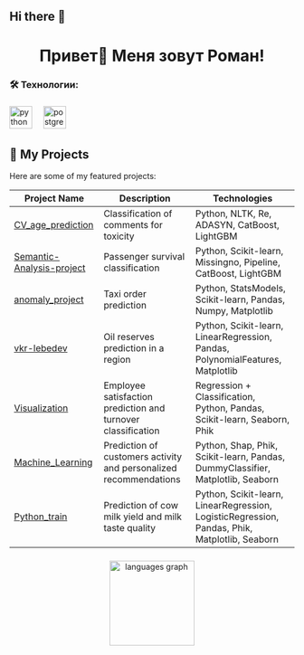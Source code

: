 ## Hi there 👋

<h1 align="center">Привет👋 Меня зовут Роман!</h1>

###

<!--<h3 align="left">👩‍💻  Обо мне</h3>

###

<p align="left">Я начинающий Data Scientist. </p>

###-->

<h3 align="left">🛠 Технологии:</h3>

###

<div align="left">
  <img src="https://skillicons.dev/icons?i=py" height="40" alt="python logo"  />
  <img width="12" />
  <img src="https://skillicons.dev/icons?i=postgres" height="40" alt="postgresql logo"  />
</div>

###


## 📂 My Projects  
Here are some of my featured projects:  

| Project Name                  | Description                                                                 | Technologies                                                                                     |
|-------------------------------|-----------------------------------------------------------------------------|--------------------------------------------------------------------------------------------------|
| [CV_age_prediction](https://github.com/R1mazy/CV_age_prediction)  | Classification of comments for toxicity   | Python, NLTK, Re, ADASYN, CatBoost, LightGBM                                                                                                 |
| [Semantic-Analysis-project](https://github.com/R1mazy/Semantic-Analysis-project)   | Passenger survival classification                                          | Python, Scikit-learn, Missingno, Pipeline, CatBoost, LightGBM                                   |
| [anomaly_project](https://github.com/frolovao/time_series)              | Taxi order prediction                                                       | Python, StatsModels, Scikit-learn, Pandas, Numpy, Matplotlib                                    |
| [vkr-lebedev](https://github.com/frolovao/bootstrap/tree/main)                | Oil reserves prediction in a region                                         | Python, Scikit-learn, LinearRegression, Pandas, PolynomialFeatures, Matplotlib                  |
| [Visualization](https://github.com/frolovao/hr_analytics)| Employee satisfaction prediction and turnover classification                | Regression + Classification, Python, Pandas, Scikit-learn, Seaborn, Phik                        |
| [Machine_Learning](https://github.com/frolovao/classification_models)     | Prediction of customers activity and personalized recommendations           | Python, Shap, Phik, Scikit-learn, Pandas, DummyClassifier, Matplotlib, Seaborn                  |
| [Python_train](https://github.com/frolovao/linear_models)            | Prediction of cow milk yield and milk taste quality                         | Python, Scikit-learn, LinearRegression, LogisticRegression, Pandas, Phik, Matplotlib, Seaborn   |

###

<div align="center">
  <img src="https://github-readme-stats.vercel.app/api/top-langs?username=R1mazy&locale=en&hide_title=false&layout=compact&card_width=320&langs_count=5&theme=dracula&hide_border=false&order=2" height="150" alt="languages graph"  />
</div>

###






<!--
**R1mazy/R1mazy** is a ✨ _special_ ✨ repository because its `README.md` (this file) appears on your GitHub profile.

Here are some ideas to get you started:

- 🔭 I’m currently working on ...
- 🌱 I’m currently learning ...
- 👯 I’m looking to collaborate on ...
- 🤔 I’m looking for help with ...
- 💬 Ask me about ...
- 📫 How to reach me: ...
- 😄 Pronouns: ...
- ⚡ Fun fact: ...
-->
